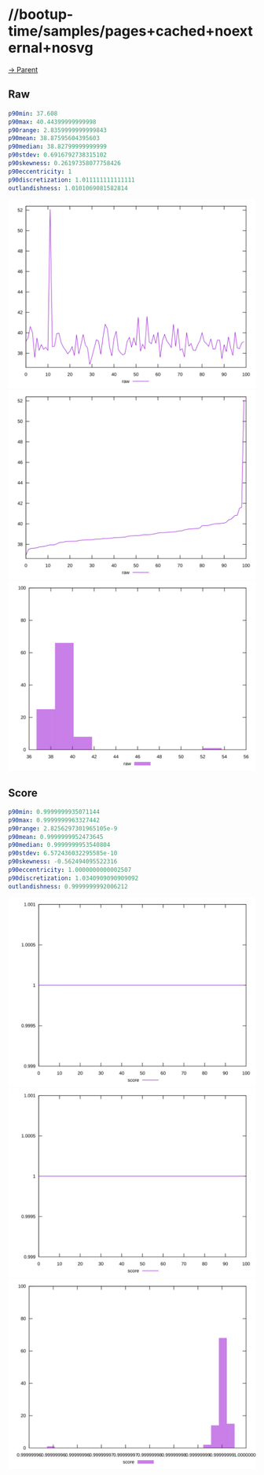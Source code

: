 
# //bootup-time/samples/pages+cached+noexternal+nosvg

[→ Parent](../..)


## Raw


```yaml
p90min: 37.608
p90max: 40.44399999999998
p90range: 2.8359999999999843
p90mean: 38.87595604395603
p90median: 38.82799999999999
p90stdev: 0.6916792738315102
p90skewness: 0.26197358077758426
p90eccentricity: 1
p90discretization: 1.011111111111111
outlandishness: 1.0101069081582814

```

![PLOT: raw-values](./raw/values.svg)![PLOT: raw-sorted](./raw/sorted.svg)![PLOT: raw-histogram](./raw/histogram.svg)
## Score


```yaml
p90min: 0.9999999935071144
p90max: 0.9999999963327442
p90range: 2.8256297301965105e-9
p90mean: 0.9999999952473645
p90median: 0.9999999953540804
p90stdev: 6.572436032295585e-10
p90skewness: -0.562494095522316
p90eccentricity: 1.0000000000002507
p90discretization: 1.0340909090909092
outlandishness: 0.9999999992006212

```

![PLOT: score-values](./score/values.svg)![PLOT: score-sorted](./score/sorted.svg)![PLOT: score-histogram](./score/histogram.svg)
